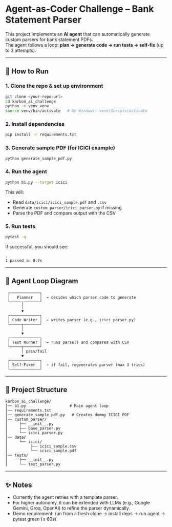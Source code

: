 # Agent-as-Coder Challenge – Bank Statement Parser

This project implements an **AI agent** that can automatically generate custom parsers for bank statement PDFs.  
The agent follows a loop: **plan → generate code → run tests → self-fix** (up to 3 attempts).  

---

## 🚀 How to Run

### 1. Clone the repo & set up environment
```bash
git clone <your-repo-url>
cd karbon_ai_challenge
python -m venv venv
source venv/bin/activate   # On Windows: venv\Scripts\activate
```

### 2. Install dependencies
```bash
pip install -r requirements.txt
```

### 3. Generate sample PDF (for ICICI example)
```bash
python generate_sample_pdf.py
```

### 4. Run the agent
```bash
python b1.py --target icici
```

This will:
- Read `data/icici/icici_sample.pdf` and `.csv`
- Generate `custom_parser/icici_parser.py` if missing
- Parse the PDF and compare output with the CSV

### 5. Run tests
```bash
pytest -q
```

If successful, you should see:
```
.
1 passed in 0.7s
```

---

## 🧩 Agent Loop Diagram

```
 ┌─────────────┐
 │   Planner   │  ← decides which parser code to generate
 └─────┬───────┘
       │
       ▼
 ┌─────────────┐
 │ Code Writer │  ← writes parser (e.g., icici_parser.py)
 └─────┬───────┘
       │
       ▼
 ┌─────────────┐
 │ Test Runner │  ← runs parse() and compares with CSV
 └─────┬───────┘
       │ pass/fail
       ▼
 ┌─────────────┐
 │ Self-Fixer  │  ← if fail, regenerates parser (max 3 tries)
 └─────────────┘
```

---

## 📂 Project Structure
```
karbon_ai_challenge/
│── b1.py                   # Main agent loop
│── requirements.txt
│── generate_sample_pdf.py   # Creates dummy ICICI PDF
│── custom_parser/
│     ├── __init__.py
│     ├── base_parser.py
│     └── icici_parser.py
│── data/
│     └── icici/
│          ├── icici_sample.csv
│          └── icici_sample.pdf
│── tests/
│     ├── __init__.py
│     └── test_parser.py
```

---

## ✨ Notes
- Currently the agent retries with a template parser.  
- For higher autonomy, it can be extended with LLMs (e.g., Google Gemini, Groq, OpenAI) to refine the parser dynamically.  
- Demo requirement: run from a fresh clone → install deps → run agent → pytest green (≤ 60s).  
